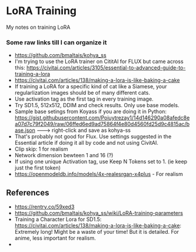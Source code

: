 # LoRA Training
My notes on training LoRA

### Some raw links till I can organize it

* https://github.com/bmaltais/kohya_ss
* I'm trying to use the LoRA trainer on CititAI for FLUX but came across this: https://civitai.com/articles/3105/essential-to-advanced-guide-to-training-a-lora
* https://civitai.com/articles/138/making-a-lora-is-like-baking-a-cake
* If training a LoRA for a specific kind of cat like a Siamese, your regularlization images should be of many different cats.
* Use activation tag as the first tag in every training image.
* Try SD1.5, 512x512, DDIM and check results. Only use base models.
* Sample base setings from Koyass if you are doing it in Python: https://gist.githubusercontent.com/Poiuytrezay1/14d146290a08afedc8ea07d7c79f2049/raw/06ffed6ed9ad75864f4e80d4560fd25d9c4815ac/base.json ---> right-click and save as kohya-ss
* That's probably not good for Flux. Use settings suggested in the Essential article if doing it all by code and not using CivitAI.
* Clip skip: 1 for realism
* Network dimension bewteen 1 and 16 (?)
* If using one unique Activation tag, use Keep N Tokens set to 1. (ie keep just the first token)
* https://openmodeldb.info/models/4x-realesrgan-x4plus - For realism


## References

* https://rentry.co/59xed3
* https://github.com/bmaltais/kohya_ss/wiki/LoRA-training-parameters
* Training a Character Lora for SD1.5: https://civitai.com/articles/138/making-a-lora-is-like-baking-a-cake: Extremely long! Might be a waste of your time! But it is detailed. For anime, less important for realism.
* 
